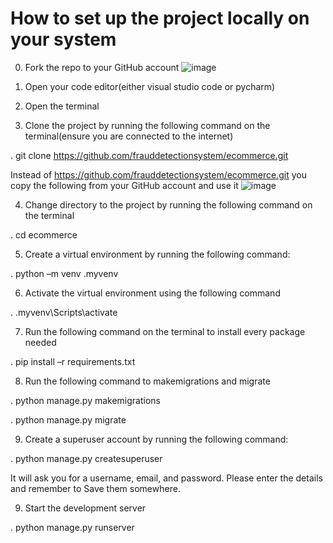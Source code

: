 # How to set up the project locally on your system

0. Fork the repo to your GitHub account
![image](https://user-images.githubusercontent.com/122211702/225223055-92e2b168-6302-4c7e-92d3-b52ab58794f9.png)

1. Open your code editor(either visual studio code or pycharm)

2. Open the terminal

3. Clone the project by running the following command on the terminal(ensure you are connected to the internet)

. git clone https://github.com/frauddetectionsystem/ecommerce.git

Instead of https://github.com/frauddetectionsystem/ecommerce.git you copy the following from your GitHub account and use it  ![image](https://user-images.githubusercontent.com/122211702/225223448-dab70fd5-c56e-4547-81f3-4c1d39f92cf3.png) 

4. Change directory to the project by running the following command on the terminal

. cd ecommerce

5. Create a virtual environment by running the following command:

. python –m venv .myvenv

6. Activate the virtual environment using the following command

. .myvenv\Scripts\activate

7. Run the following command on the terminal to install every package needed

. pip install –r requirements.txt


8. Run the following command to makemigrations and migrate

. python manage.py makemigrations

. python manage.py migrate

9. Create a superuser account by running the following command:

. python manage.py createsuperuser

It will ask you for a username, email, and password. Please enter the details and remember to
Save them somewhere.


9. Start the development server

. python manage.py runserver
